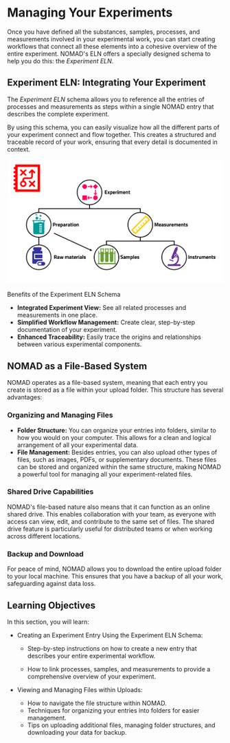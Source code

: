 # Managing Your Experiments

Once you have defined all the substances, samples, processes, and measurements involved in your experimental work, you can start creating workflows that connect all these elements into a cohesive overview of the entire experiment. NOMAD's ELN offers a specially designed schema to help you do this: the *Experiment ELN*.

## Experiment ELN: Integrating Your Experiment

The *Experiment ELN* schema allows you to reference all the entries of processes and measurements as steps within a single NOMAD entry that describes the complete experiment. 

By using this schema, you can easily visualize how all the different parts of your experiment connect and flow together. This creates a structured and traceable record of your work, ensuring that every detail is documented in context.

![Alt text](../images/overview/4.png)

Benefits of the Experiment ELN Schema

- **Integrated Experiment View:** See all related processes and measurements in one place.
- **Simplified Workflow Management:** Create clear, step-by-step documentation of your experiment.
- **Enhanced Traceability:** Easily trace the origins and relationships between various experimental components. 

## NOMAD as a File-Based System

NOMAD operates as a file-based system, meaning that each entry you create is stored as a file within your upload folder. This structure has several advantages:

### **Organizing and Managing Files**

- **Folder Structure:** You can organize your entries into folders, similar to how you would on your computer. This allows for a clean and logical arrangement of all your experimental data.
- **File Management:** Besides entries, you can also upload other types of files, such as images, PDFs, or supplementary documents. These files can be stored and organized within the same structure, making NOMAD a powerful tool for managing all your experiment-related files.

### **Shared Drive Capabilities**

NOMAD's file-based nature also means that it can function as an online shared drive. This enables collaboration with your team, as everyone with access can view, edit, and contribute to the same set of files. The shared drive feature is particularly useful for distributed teams or when working across different locations.

### **Backup and Download**

For peace of mind, NOMAD allows you to download the entire upload folder to your local machine. This ensures that you have a backup of all your work, safeguarding against data loss.


## Learning Objectives

In this section, you will learn:

- Creating an Experiment Entry Using the Experiment ELN Schema:
    - Step-by-step instructions on how to create a new entry that describes your entire experimental workflow.

    - How to link processes, samples, and measurements to provide a comprehensive overview of your experiment.

- Viewing and Managing Files within Uploads:
    - How to navigate the file structure within NOMAD.
    - Techniques for organizing your entries into folders for easier management.
    - Tips on uploading additional files, managing folder structures, and downloading your data for backup.



